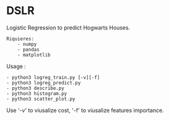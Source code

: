 # DSLR

Logistic Regression to predict Hogwarts Houses.

	Riquieres:
		- numpy
		- pandas
		- matplotlib

Usage :

	- python3 logreg_train.py [-v][-f]
	- python3 logreg_predict.py
	- python3 describe.py
	- python3 histogram.py
	- python3 scatter_plot.py

Use '-v' to viusalize cost, '-f' to viusalize features importance.
